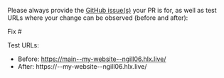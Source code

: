 Please always provide the [GitHub issue(s)](../issues) your PR is for, as well as test URLs where your change can be observed (before and after):

Fix #<gh-issue-id>

Test URLs:
- Before: https://main--my-website--ngill06.hlx.live/
- After: https://<branch>--my-website--ngill06.hlx.live/
